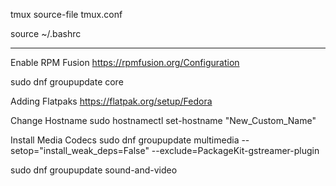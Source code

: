 tmux source-file tmux.conf

source ~/.bashrc

---

Enable RPM Fusion
https://rpmfusion.org/Configuration

sudo dnf groupupdate core

Adding Flatpaks
https://flatpak.org/setup/Fedora

Change Hostname
sudo hostnamectl set-hostname "New_Custom_Name"

Install Media Codecs
sudo dnf groupupdate multimedia --setop="install_weak_deps=False" --exclude=PackageKit-gstreamer-plugin

sudo dnf groupupdate sound-and-video
